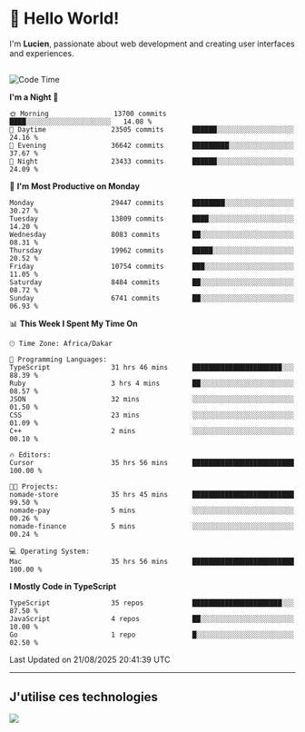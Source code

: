 # 👋 Hello World!

I'm **Lucien**, passionate about web development and creating user interfaces and experiences.

##

<!--START_SECTION:waka-->
![Code Time](http://img.shields.io/badge/Code%20Time-3%2C633%20hrs%2058%20mins-blue)

**I'm a Night 🦉** 

```text
🌞 Morning                13700 commits       ████░░░░░░░░░░░░░░░░░░░░░   14.08 % 
🌆 Daytime                23505 commits       ██████░░░░░░░░░░░░░░░░░░░   24.16 % 
🌃 Evening                36642 commits       █████████░░░░░░░░░░░░░░░░   37.67 % 
🌙 Night                  23433 commits       ██████░░░░░░░░░░░░░░░░░░░   24.09 % 
```
📅 **I'm Most Productive on Monday** 

```text
Monday                   29447 commits       ████████░░░░░░░░░░░░░░░░░   30.27 % 
Tuesday                  13809 commits       ████░░░░░░░░░░░░░░░░░░░░░   14.20 % 
Wednesday                8083 commits        ██░░░░░░░░░░░░░░░░░░░░░░░   08.31 % 
Thursday                 19962 commits       █████░░░░░░░░░░░░░░░░░░░░   20.52 % 
Friday                   10754 commits       ███░░░░░░░░░░░░░░░░░░░░░░   11.05 % 
Saturday                 8484 commits        ██░░░░░░░░░░░░░░░░░░░░░░░   08.72 % 
Sunday                   6741 commits        ██░░░░░░░░░░░░░░░░░░░░░░░   06.93 % 
```


📊 **This Week I Spent My Time On** 

```text
🕑︎ Time Zone: Africa/Dakar

💬 Programming Languages: 
TypeScript               31 hrs 46 mins      ██████████████████████░░░   88.39 % 
Ruby                     3 hrs 4 mins        ██░░░░░░░░░░░░░░░░░░░░░░░   08.57 % 
JSON                     32 mins             ░░░░░░░░░░░░░░░░░░░░░░░░░   01.50 % 
CSS                      23 mins             ░░░░░░░░░░░░░░░░░░░░░░░░░   01.09 % 
C++                      2 mins              ░░░░░░░░░░░░░░░░░░░░░░░░░   00.10 % 

🔥 Editors: 
Cursor                   35 hrs 56 mins      █████████████████████████   100.00 % 

🐱‍💻 Projects: 
nomade-store             35 hrs 45 mins      █████████████████████████   99.50 % 
nomade-pay               5 mins              ░░░░░░░░░░░░░░░░░░░░░░░░░   00.26 % 
nomade-finance           5 mins              ░░░░░░░░░░░░░░░░░░░░░░░░░   00.24 % 

💻 Operating System: 
Mac                      35 hrs 56 mins      █████████████████████████   100.00 % 
```

**I Mostly Code in TypeScript** 

```text
TypeScript               35 repos            ██████████████████████░░░   87.50 % 
JavaScript               4 repos             ██░░░░░░░░░░░░░░░░░░░░░░░   10.00 % 
Go                       1 repo              █░░░░░░░░░░░░░░░░░░░░░░░░   02.50 % 
```




 Last Updated on 21/08/2025 20:41:39 UTC
<!--END_SECTION:waka-->
---

## J'utilise ces technologies

<p align="left">
  <a href="https://skillicons.dev">
    <img src="https://skillicons.dev/icons?i=ts,js,go,ruby,css,scss,tailwind,react,vite,nextjs,docker,figma,ableton" />
  </a>
</p>

